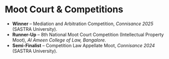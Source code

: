 # Moot Court & Competitions

- **Winner** – Mediation and Arbitration Competition, *Connisance 2025* (SASTRA University).  
- **Runner-Up** – 8th National Moot Court Competition (Intellectual Property Moot), *Al Ameen College of Law, Bangalore*.  
- **Semi-Finalist** – Competition Law Appellate Moot, *Connisance 2024* (SASTRA University).  
